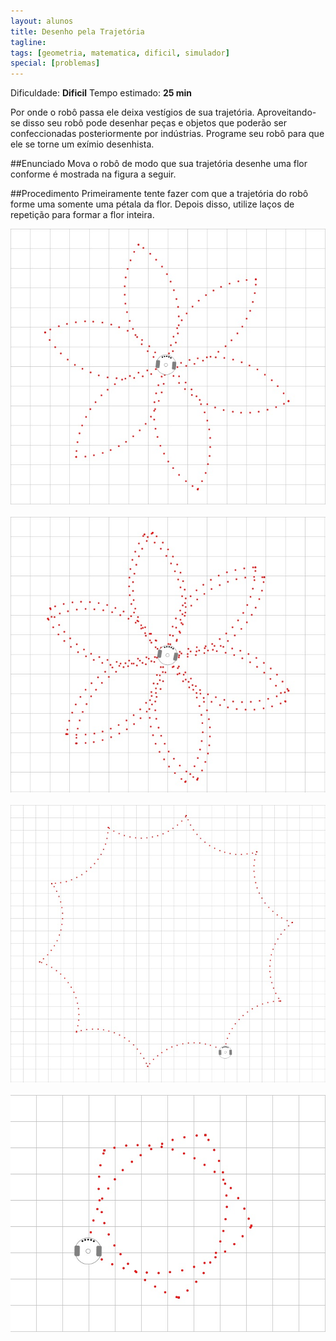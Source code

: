 ```yaml
---
layout: alunos
title: Desenho pela Trajetória
tagline:
tags: [geometria, matematica, dificil, simulador]
special: [problemas]
---
```


Dificuldade: **Dificil**
Tempo estimado: **25 min**

Por onde o robô passa ele deixa vestígios de sua trajetória. Aproveitando-se disso seu robô pode desenhar peças e objetos que poderão ser confeccionadas posteriormente por indústrias. 
Programe seu robô para que ele se torne um exímio desenhista.

##Enunciado
Mova o robô de modo que sua trajetória desenhe uma flor conforme é mostrada na figura a seguir.

##Procedimento
Primeiramente tente fazer com que a trajetória do robô forme uma somente uma pétala da flor. Depois disso,
utilize laços de repetição para formar a flor inteira.

<center>
<img width="700" src="/assets/img/exercicios/Flor_001.jpg">
</center>
<br>
<center>
<img width="700" src="/assets/img/exercicios/Flor_002.jpg">
</center>
<br>
<center>
<img width="700" src="/assets/img/exercicios/Flor_003.jpg">
</center>
<br>
<center>
<img width="700" src="/assets/img/exercicios/Flor_004.jpg">
</center>
